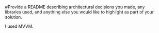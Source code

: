 #Provide a README describing architectural decisions you made, any libraries used, and anything else you
would like to highlight as part of your solution.

I used MVVM. 
